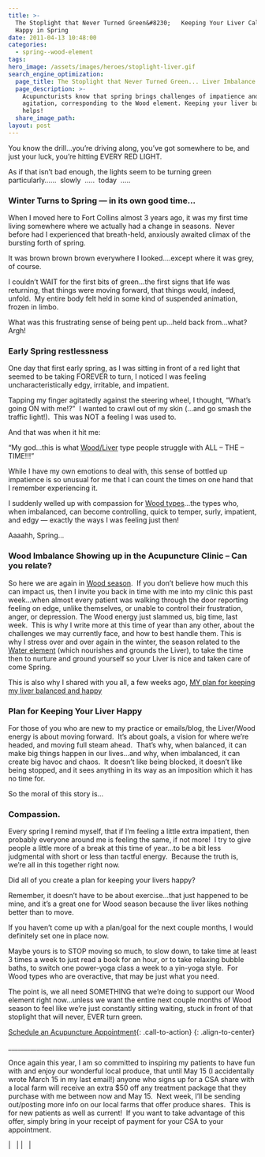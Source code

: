 ```yaml
---
title: >-
  The Stoplight that Never Turned Green&#8230;   Keeping Your Liver Calm &#038;
  Happy in Spring
date: 2011-04-13 10:48:00
categories:
  - spring--wood-element
tags:
hero_image: /assets/images/heroes/stoplight-liver.gif
search_engine_optimization:
  page_title: The Stoplight that Never Turned Green... Liver Imbalance as Spring Hits
  page_description: >-
    Acupuncturists know that spring brings challenges of impatience and
    agitation, corresponding to the Wood element. Keeping your liver balanced
    helps!
  share_image_path:
layout: post
---
```


You know the drill…you’re driving along, you’ve got somewhere to be, and just your luck, you’re hitting EVERY RED LIGHT.

As if that isn’t bad enough, the lights seem to be turning green particularly……&nbsp; slowly&nbsp; …..&nbsp; today&nbsp; …..

### Winter Turns to Spring — in its own good time…

When I moved here to Fort Collins almost 3 years ago, it was my first time living somewhere where we actually had a change in seasons.&nbsp; Never before had I experienced that breath-held, anxiously awaited climax of the bursting forth of spring.

It was brown brown brown everywhere I looked….except where it was grey, of course.

I couldn’t WAIT for the first bits of green…the first signs that life was returning, that things were moving forward, that things would, indeed, unfold.&nbsp; My entire body felt held in some kind of suspended animation, frozen in limbo.

What was this frustrating sense of being pent up…held back from…what?&nbsp; Argh!

### Early Spring restlessness

One day that first early spring, as I was sitting in front of a red light that seemed to be taking FOREVER to turn, I noticed I was feeling uncharacteristically edgy, irritable, and impatient.&nbsp;

Tapping my finger agitatedly against the steering wheel, I thought, “What’s going ON with me!?”&nbsp; I wanted to crawl out of my skin (…and go smash the traffic light!).&nbsp; This was NOT a feeling I was used to.

And that was when it hit me:&nbsp;

“My god…this is what [Wood/Liver](http://www.wisdomwaysacupuncture.com/2011/03/21/its-wood-season-tips-for-keeping-your-liver-happy-this-spring/) type people struggle with ALL – THE – TIME!!!”

While I have my own emotions to deal with, this sense of bottled up impatience is so unusual for me that I can count the times on one hand that I remember experiencing it.

I suddenly welled up with compassion for [Wood types](http://www.wisdomwaysacupuncture.com/2018/05/10/the-wood-element-of-acupuncture-theory/)…the types who, when imbalanced, can become controlling, quick to temper, surly, impatient, and edgy — exactly the ways I was feeling just then!

Aaaahh, Spring…

### Wood Imbalance Showing up in the Acupuncture Clinic – Can you relate?

So here we are again in [Wood season](http://www.wisdomwaysacupuncture.com/2018/05/15/ready-set-wood-season-what-acupuncture-theory-has-to-say-about-spring/).&nbsp; If you don’t believe how much this can impact us, then I invite you back in time with me into my clinic this past week…when almost every patient was walking through the door reporting feeling on edge, unlike themselves, or unable to control their frustration, anger, or depression. The Wood energy just slammed us, big time, last week.&nbsp; This is why I write more at this time of year than any other, about the challenges we may currently face, and how to best handle them. This is why I stress over and over again in the winter, the season related to the [Water element](http://www.wisdomwaysacupuncture.com/2018/01/12/the-depths-of-water-will-keep-you-balanced-this-winter/) (which nourishes and grounds the Liver), to take the time then to nurture and ground yourself so your Liver is nice and taken care of come Spring.

This is also why I shared with you all, a few weeks ago, [MY plan for keeping my liver balanced and happy](http://www.wisdomwaysacupuncture.com/2011/04/02/why-i-am-dressed-like-that-in-the-clinic-or-keeping-my-wood-element-happy/)

### Plan for Keeping Your Liver Happy

For those of you who are new to my practice or emails/blog, the Liver/Wood energy is about moving forward.&nbsp; It’s about goals, a vision for where we’re headed, and moving full steam ahead.&nbsp; That’s why, when balanced, it can make big things happen in our lives…and why, when imbalanced, it can create big havoc and chaos.&nbsp; It doesn’t like being blocked, it doesn’t like being stopped, and it sees anything in its way as an imposition which it has no time for.

So the moral of this story is…

### Compassion.

Every spring I remind myself, that if I’m feeling a little extra impatient, then probably everyone around me is feeling the same, if not more!&nbsp; I try to give people a little more of a break at this time of year…to be a bit less judgmental with short or less than tactful energy.&nbsp; Because the truth is, we’re all in this together right now.

Did all of you create a plan for keeping your livers happy?

Remember, it doesn’t have to be about exercise…that just happened to be mine, and it’s a great one for Wood season because the liver likes nothing better than to move.

If you haven’t come up with a plan/goal for the next couple months, I would definitely set one in place now.

Maybe yours is to STOP moving so much, to slow down, to take time at least 3 times a week to just read a book for an hour, or to take relaxing bubble baths, to switch one power-yoga class a week to a yin-yoga style.&nbsp; For Wood types who are overactive, that may be just what you need.

The point is, we all need SOMETHING that we’re doing to support our Wood element right now…unless we want the entire next couple months of Wood season to feel like we’re just constantly sitting waiting, stuck in front of that stoplight that will never, EVER turn green.

[Schedule an Acupuncture Appointment](/make-an-appointment/){: .call-to-action}
{: .align-to-center}

\_\_\_\_\_\_\_\_\_\_\_\_\_\_\_\_\_\_\_\_\_\_\_\_\_\_\_\_\_\_\_\_\_\_\_\_\_\_\_

Once again this year, I am so committed to inspiring my patients to have fun with and enjoy our wonderful local produce, that until May 15 (I accidentally wrote March 15 in my last email!) anyone who signs up for a CSA share with a local farm will receive an extra $50 off any treatment package that they purchase with me between now and May 15.&nbsp; Next week, I’ll be sending out/posting more info on our local farms that offer produce shares.&nbsp; This is for new patients as well as current!&nbsp; If you want to take advantage of this offer, simply bring in your receipt of payment for your CSA to your appointment.

| &nbsp; |
| &nbsp; |
